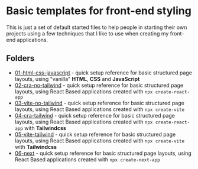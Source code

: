 # Basic templates for front-end styling

This is just a set of default started files to help people in starting their own projects using a few techniques that I like to use when creating my front-end applications.

## Folders

- [01-html-css-javascript](./01-html-css-javascript/) - quick setup reference for basic structured page layouts, using "vanilla" **HTML**, **CSS** and **JavaScript**
- [02-cra-no-tailwind](./02-cra-no-tailwind/) - quick setup reference for basic structured page layouts, using React Based applications created with `npx create-react-app`
- [03-vite-no-tailwind](./03-vite-no-tailwind/) - quick setup reference for basic structured page layouts, using React Based applications created with `npx create-vite`
- [04-cra-tailwind](./04-cra-tailwind/) - quick setup reference for basic structured page layouts, using React Based applications created with `npx create-react-app` with **Tailwindcss**
- [05-vite-tailwind](./05-vite-tailwind/) - quick setup reference for basic structured page layouts, using React Based applications created with `npx create-vite` with **Tailwindcss**
- [06-next](./06-next/) - quick setup reference for basic structured page layouts, using React Based applications created with `npx create-next-app`
